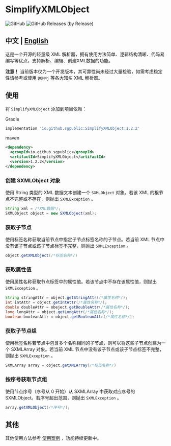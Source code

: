 # SimplifyXMLObject

![GitHub](https://img.shields.io/github/license/sgpublic/SimplifyXMLObject)
![GitHub Releases (by Release)](https://img.shields.io/github/downloads/sgpublic/SimplifyXMLObject/1.1.2/total)


## 中文 | [English](https://github.com/SGPublic/SimplifyXMLObject/tree/master/README_EN.md)

这是一个开源的轻量级 XML 解析器，拥有使用方法简单、逻辑结构清晰、代码易编写等优点，支持解析、编辑、创建XML数据的功能。

**注意！** 当前版本仅为一个开发版本，其可靠性尚未经过大量检验，如需考虑稳定性请参考或使用 `DOM4j` 等各大知名 XML 解析器。

## 使用
将 `SimplifyXMLObject` 添加到项目依赖：

Gradle
```groovy
implementation 'io.github.sgpublic:SimplifyXMLObject:1.2.2'
```

maven
```xml
<dependency>
  <groupId>io.github.sgpublic</groupId>
  <artifactId>SimplifyXMLObject</artifactId>
  <version>1.2.2</version>
</dependency>
```

### 创建 SXMLObject 对象
使用 String 类型的 XML 数据文本创建一个 `SXMLObject` 对象。若该 XML 的根节点不完整或不存在，则抛出 `SXMLException` 。
```java
String xml = /*XML数据*/;
SXMLObject object = new SXMLObject(xml);
```

### 获取子节点
使用标签名称获取当前节点中指定子节点标签名称的子节点。若当前 XML 节点中没有该子节点或该子节点标签不完整，则抛出 `SXMLException` 。
```java
object.getXMLObject(/*标签名称*/)
```

### 获取属性值
使用属性名称获取节点标签中的属性值。若该节点中不存在该属性值，则抛出 `SXMLException` 。
```java
String stringAttr = object.getStringAttr(/*属性名称*/);
int intAttr = object.getIntAttr(/*属性名称*/);
double doubleAttr = obeject.getDoubleAttr(/*属性名称*/);
long longAttr = object.getLongAttr(/*属性名称*/);
boolean booleanAttr = object.getBooleanAttr(/*属性名称*/);
```

### 获取子节点组
使用标签名称若节点中包含多个名称相同的子节点，则可以将这些子节点创建为一个 SXMLArray 对象。若当前 XML 节点中没有该子节点或该子节点标签不完整，则抛出 `SXMLException` 。
```java
SXMLArray array = object.getXMLArray(/*标签名称*/)
```

### 按序号获取节点组
使用节点序号（序号从 0 开始）从 SXMLArray 中获取对应序号的 SXMLObject。若序号超出范围，则抛出 `SXMLException` 。
```java
array.getXMLObject(/*序号*/);
```

## 其他
其他使用方法参考 [使用案例](https://github.com/SGPublic/SimplifyXMLObject/blob/master/src/test/java/Test.java) ，功能持续更新中。